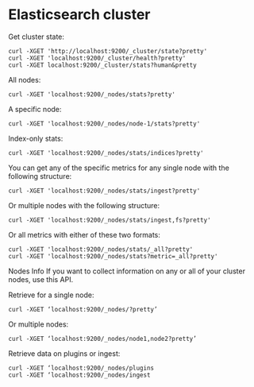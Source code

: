 # Elasticsearch cluster


Get cluster state:

```
curl -XGET 'http://localhost:9200/_cluster/state?pretty'
curl -XGET 'localhost:9200/_cluster/health?pretty'
curl -XGET localhost:9200/_cluster/stats?human&pretty
```

All nodes:

```
curl -XGET 'localhost:9200/_nodes/stats?pretty'
```

A specific node:
```
curl -XGET 'localhost:9200/_nodes/node-1/stats?pretty'
```

Index-only stats:

```
curl -XGET 'localhost:9200/_nodes/stats/indices?pretty'
```

You can get any of the specific metrics for any single node with the following structure:

```
curl -XGET 'localhost:9200/_nodes/stats/ingest?pretty'
```

Or multiple nodes with the following structure:

```
curl -XGET 'localhost:9200/_nodes/stats/ingest,fs?pretty'
```

Or all metrics with either of these two formats:

```
curl -XGET 'localhost:9200/_nodes/stats/_all?pretty'
curl -XGET 'localhost:9200/_nodes/stats?metric=_all?pretty'
```

Nodes Info
If you want to collect information on any or all of your cluster nodes, use this API.

Retrieve for a single node:

```
curl -XGET ‘localhost:9200/_nodes/?pretty’
```

Or multiple nodes:

```
curl -XGET ‘localhost:9200/_nodes/node1,node2?pretty’
```

Retrieve data on plugins or ingest:

```
curl -XGET ‘localhost:9200/_nodes/plugins
curl -XGET ‘localhost:9200/_nodes/ingest
```








